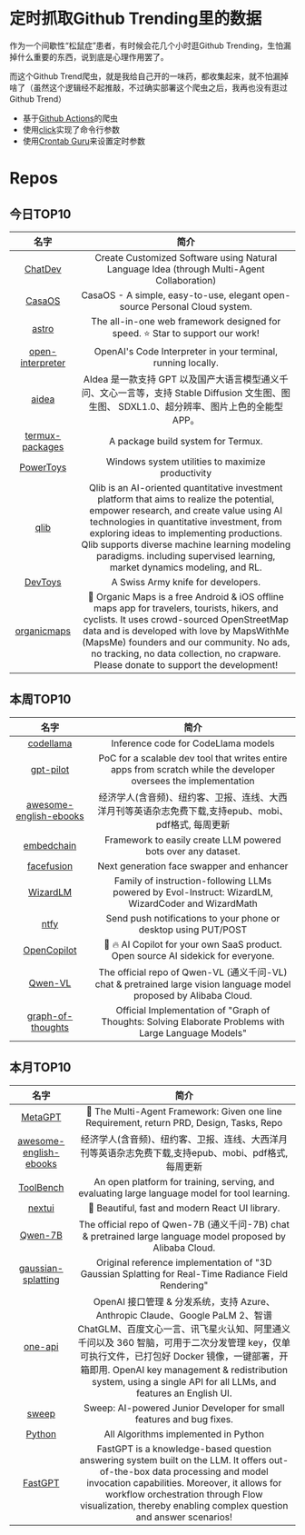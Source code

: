 # 定时抓取Github Trending里的数据

作为一个间歇性“松鼠症”患者，有时候会花几个小时逛Github Trending，生怕漏掉什么重要的东西，说到底是心理作用罢了。

而这个Github Trend爬虫，就是我给自己开的一味药，都收集起来，就不怕漏掉啥了（虽然这个逻辑经不起推敲，不过确实部署这个爬虫之后，我再也没有逛过Github Trend）

* 基于[Github Actions](https://docs.github.com/en/actions)的爬虫
* 使用[click](https://github.com/pallets/click)实现了命令行参数
* 使用[Crontab Guru](https://crontab.guru/)来设置定时参数

# Repos
## 今日TOP10 
<!-- START OF DAILY_TOP10_REPOS -->
| 名字 | 简介 |
| :----: | :----: |
| [ChatDev](https://github.com/OpenBMB/ChatDev) | Create Customized Software using Natural Language Idea (through Multi-Agent Collaboration) |
| [CasaOS](https://github.com/IceWhaleTech/CasaOS) | CasaOS - A simple, easy-to-use, elegant open-source Personal Cloud system. |
| [astro](https://github.com/withastro/astro) | The all-in-one web framework designed for speed. ⭐️ Star to support our work! |
| [open-interpreter](https://github.com/KillianLucas/open-interpreter) | OpenAI's Code Interpreter in your terminal, running locally. |
| [aidea](https://github.com/mylxsw/aidea) | AIdea 是一款支持 GPT 以及国产大语言模型通义千问、文心一言等，支持 Stable Diffusion 文生图、图生图、 SDXL1.0、超分辨率、图片上色的全能型 APP。 |
| [termux-packages](https://github.com/termux/termux-packages) | A package build system for Termux. |
| [PowerToys](https://github.com/microsoft/PowerToys) | Windows system utilities to maximize productivity |
| [qlib](https://github.com/microsoft/qlib) | Qlib is an AI-oriented quantitative investment platform that aims to realize the potential, empower research, and create value using AI technologies in quantitative investment, from exploring ideas to implementing productions. Qlib supports diverse machine learning modeling paradigms. including supervised learning, market dynamics modeling, and RL. |
| [DevToys](https://github.com/veler/DevToys) | A Swiss Army knife for developers. |
| [organicmaps](https://github.com/organicmaps/organicmaps) | 🍃 Organic Maps is a free Android & iOS offline maps app for travelers, tourists, hikers, and cyclists. It uses crowd-sourced OpenStreetMap data and is developed with love by MapsWithMe (MapsMe) founders and our community. No ads, no tracking, no data collection, no crapware. Please donate to support the development! |
<!-- END OF DAILY_TOP10_REPOS -->

## 本周TOP10
<!-- START OF WEEKLY_TOP10_REPOS -->
| 名字 | 简介 |
| :----: | :----: |
| [codellama](https://github.com/facebookresearch/codellama) | Inference code for CodeLlama models |
| [gpt-pilot](https://github.com/Pythagora-io/gpt-pilot) | PoC for a scalable dev tool that writes entire apps from scratch while the developer oversees the implementation |
| [awesome-english-ebooks](https://github.com/hehonghui/awesome-english-ebooks) | 经济学人(含音频)、纽约客、卫报、连线、大西洋月刊等英语杂志免费下载,支持epub、mobi、pdf格式, 每周更新 |
| [embedchain](https://github.com/embedchain/embedchain) | Framework to easily create LLM powered bots over any dataset. |
| [facefusion](https://github.com/facefusion/facefusion) | Next generation face swapper and enhancer |
| [WizardLM](https://github.com/nlpxucan/WizardLM) | Family of instruction-following LLMs powered by Evol-Instruct: WizardLM, WizardCoder and WizardMath |
| [ntfy](https://github.com/binwiederhier/ntfy) | Send push notifications to your phone or desktop using PUT/POST |
| [OpenCopilot](https://github.com/openchatai/OpenCopilot) | 🤖 🔥 AI Copilot for your own SaaS product. Open source AI sidekick for everyone. |
| [Qwen-VL](https://github.com/QwenLM/Qwen-VL) | The official repo of Qwen-VL (通义千问-VL) chat & pretrained large vision language model proposed by Alibaba Cloud. |
| [graph-of-thoughts](https://github.com/spcl/graph-of-thoughts) | Official Implementation of "Graph of Thoughts: Solving Elaborate Problems with Large Language Models" |
<!-- END OF WEEKLY_TOP10_REPOS -->

## 本月TOP10
<!-- START OF MONTHLY_TOP10_REPOS -->
| 名字 | 简介 |
| :----: | :----: |
| [MetaGPT](https://github.com/geekan/MetaGPT) | 🌟 The Multi-Agent Framework: Given one line Requirement, return PRD, Design, Tasks, Repo |
| [awesome-english-ebooks](https://github.com/hehonghui/awesome-english-ebooks) | 经济学人(含音频)、纽约客、卫报、连线、大西洋月刊等英语杂志免费下载,支持epub、mobi、pdf格式, 每周更新 |
| [ToolBench](https://github.com/OpenBMB/ToolBench) | An open platform for training, serving, and evaluating large language model for tool learning. |
| [nextui](https://github.com/nextui-org/nextui) | 🚀 Beautiful, fast and modern React UI library. |
| [Qwen-7B](https://github.com/QwenLM/Qwen-7B) | The official repo of Qwen-7B (通义千问-7B) chat & pretrained large language model proposed by Alibaba Cloud. |
| [gaussian-splatting](https://github.com/graphdeco-inria/gaussian-splatting) | Original reference implementation of "3D Gaussian Splatting for Real-Time Radiance Field Rendering" |
| [one-api](https://github.com/songquanpeng/one-api) | OpenAI 接口管理 & 分发系统，支持 Azure、Anthropic Claude、Google PaLM 2、智谱 ChatGLM、百度文心一言、讯飞星火认知、阿里通义千问以及 360 智脑，可用于二次分发管理 key，仅单可执行文件，已打包好 Docker 镜像，一键部署，开箱即用. OpenAI key management & redistribution system, using a single API for all LLMs, and features an English UI. |
| [sweep](https://github.com/sweepai/sweep) | Sweep: AI-powered Junior Developer for small features and bug fixes. |
| [Python](https://github.com/TheAlgorithms/Python) | All Algorithms implemented in Python |
| [FastGPT](https://github.com/labring/FastGPT) | FastGPT is a knowledge-based question answering system built on the LLM. It offers out-of-the-box data processing and model invocation capabilities. Moreover, it allows for workflow orchestration through Flow visualization, thereby enabling complex question and answer scenarios! |
<!-- END OF MONTHLY_TOP10_REPOS -->
